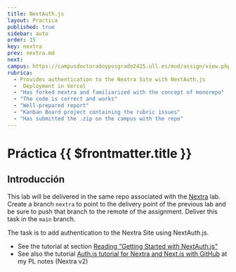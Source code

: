 ```yaml
---
title: NextAuth.js
layout: Practica
published: true
sidebar: auto
order: 15
key: nextra
prev: nextra.md
next: 
campus: https://campusdoctoradoyposgrado2425.ull.es/mod/assign/view.php?id=32998&forceview=1
rubrica:
  - Provides authentication to the Nextra Site with NextAuth.js
  -  Deployment in Vercel
  - "Has forked nextra and familiarized with the concept of monorepo"
  - "The code is correct and works"
  - "Well-prepared report"
  - "Kanban Board project containing the rubric issues"
  - "Has submitted the .zip on the campus with the repo"
---
```


# Práctica {{ $frontmatter.title }}

## Introducción

This lab will be delivered in the same repo associated with the [Nextra](/practices/nextra) lab. Create a branch `nextra` to point to the delivery point of the previous lab and be sure to push that branch to the remote of the assignment. Deliver this task in the `main` branch.

The task is to add authentication to the Nextra Site using NextAuth.js.

- See the tutorial at section
[Reading "Getting Started with NextAuth.js"](https://ull-mii-sytws.github.io/next-auth-getting-started/)
- See also the tutorial [Auth.js tutorial for Nextra and Next.js with GitHub](https://ull-pl.vercel.app/nextra-playground/authorization/next-auth-tutorial) at my PL notes (Nextra v2)

<Rubrica :items="$frontmatter.rubrica" />

